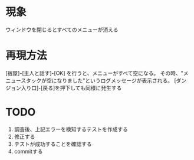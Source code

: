 # 現象

ウィンドウを閉じるとすべてのメニューが消える

# 再現方法

[宿屋]-[主人と話す]-[OK]
を行うと、メニューがすべて空になる。
その時、"メニュースタックが空になりました"というログメッセージが表示される。
[ダンジョン入り口]-[戻る]を押下しても同様に発生する

 # TODO
1. 調査後、上記エラーを検知するテストを作成する
2. 修正する
3. テストが成功することを確認する
4. commitする

